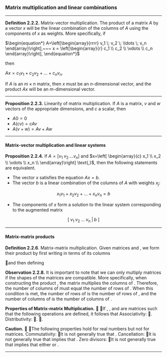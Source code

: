 
### Matrix multiplication and linear combinations

---

**Definition 2.2.2.** Matrix-vector multiplication.  The product of a matrix $A$ by a vector $x$ will be the linear combination of the columns of $A$ using the components of $x$ as weights. More specifically, if
    
$`\begin{equation*}
A=\left[\begin{array}{rrrr}
v_1 \; v_2 \; \ldots \; v_n
\end{array}\right],~~~
x = \left[\begin{array}{r}
c_1 \\ c_2 \\ \vdots \\ c_n \end{array}\right],
\end{equation*}`$
 
then

$`\begin{equation*}
Ax = c_1v_1 + c_2v_2 + \ldots + c_nv_n\text{.}
\end{equation*}`$

If $A$ is an $m \times n$ matrix, then $x$ must be an $n$-dimensional vector, and the product $Ax$ will be an $m$-dimensional vector.

---

**Proposition 2.2.3.** Linearity of matrix multiplication.  If $A$ is a matrix, $v$ and $w$ vectors of the appropriate dimensions, and $c$ a scalar, then

- $`A0 = 0`$
- $`A(cv) = cAv`$
- $`A(v + w) = Av + Aw`$

---

#### Matrix-vector multiplication and linear systems

**Proposition 2.2.4.**  If  $`A=\left[ v_1 \; v_2 \; \ldots v_n \right]`$ and $`x=\left[
\begin{array}{c}
x_1 \\ x_2 \\ \vdots \\ x_n \\
\end{array}\right]
\text{,}`$, then the following statements are equivalent.

- The vector $x$ satisfies the equation $Ax = b$.
- The vector $b$ is a linear combination of the columns of $A$ with weights $x_j$:

$$x_1v_1 + x_2v_2 + \ldots + x_nv_n = b$$

- The components of $x$ form a solution to the linear system corresponding to the augmented matrix
  
```math
\left[ \; v_1 \; v_2 \; \ldots \; v_n \; \vert \; b \; \right]
```

 ---

 #### Matrix-matrix products

**Definition 2.2.6**. Matrix-matrix multiplication.  Given matrices 
 and ,
 we form their product 
 by first writing 
 in terms of its columns
 
🔗and then defining

 **Observation 2.2.8.**  It is important to note that we can only multiply matrices if the shapes of the matrices are compatible. More specifically, when constructing the product ,
 the matrix 
 multiplies the columns of .
 Therefore, the number of columns of 
 must equal the number of rows of .
 When this condition is met, the number of rows of 
 is the number of rows of ,
 and the number of columns of 
 is the number of columns of .

**Properties of Matrix-matrix Multiplication.**
🔗
🔗If ,
 ,
 and 
 are matrices such that the following operations are defined, it follows that
Associativity:
🔗.
Distributivity:
🔗.
🔗.

**Caution.**
🔗
🔗The following properties hold for real numbers but not for matrices.
Commutativity:
🔗It is not generally true that .
Cancellation:
🔗It is not generally true that 
 implies that .
Zero divisors:
🔗It is not generally true that 
 implies that either 
 or .


 ---
